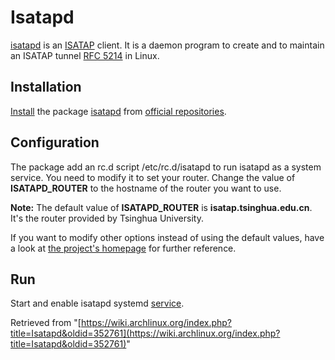 # Isatapd

[isatapd](http://www.saschahlusiak.de/linux/isatap.htm) is an [ISATAP](http://en.wikipedia.org/wiki/ISATAP) client. It is a daemon program to create and to maintain an ISATAP tunnel [RFC 5214](//tools.ietf.org/html/rfc5214) in Linux.

## Installation

[Install](/index.php/Install "Install") the package [isatapd](https://www.archlinux.org/packages/?name=isatapd) from [official repositories](/index.php/Official_repositories "Official repositories").

## Configuration

The package add an rc.d script /etc/rc.d/isatapd to run isatapd as a system service. You need to modify it to set your router. Change the value of **ISATAPD_ROUTER** to the hostname of the router you want to use.

**Note:** The default value of **ISATAPD_ROUTER** is **isatap.tsinghua.edu.cn**. It's the router provided by Tsinghua University.

If you want to modify other options instead of using the default values, have a look at [the project's homepage](http://www.saschahlusiak.de/linux/isatap.htm) for further reference.

## Run

Start and enable isatapd systemd [service](/index.php/Systemd#Using_units "Systemd").

Retrieved from "[https://wiki.archlinux.org/index.php?title=Isatapd&oldid=352761](https://wiki.archlinux.org/index.php?title=Isatapd&oldid=352761)"